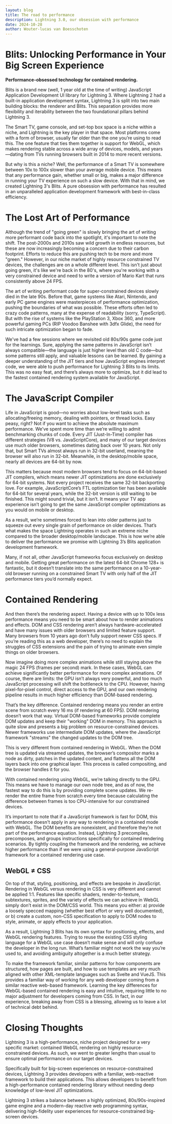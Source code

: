 ```yaml
---
layout: blog
title: The road to performance
description: Lightning 3.0, our obsession with performance
date: 2024-10-28
author: Wouter-lucas van Boesschoten
---
```


# Blits: Unlocking Performance in Your Big Screen Experience

**Performance-obsessed technology for contained rendering.**

Blits is a brand new (well, 1 year old at the time of writing) JavaScript Application Development UI library for Lightning 3. Where Lightning 2 had a built-in application development syntax, Lightning 3 is split into two main building blocks: the renderer and Blits. This separation provides more flexibility and iterability between the two foundational pillars behind Lightning 3.

The Smart TV, game console, and set-top box space is a niche within a niche, and Lightning is the key player in that space. Most platforms come with a form of browser, usually far older than the one you’re using to read this. The one feature that ties them together is support for WebGL, which makes rendering stable across a wide array of devices, models, and years—dating from TVs running browsers built in 2014 to more recent versions.

But why is this a niche? Well, the performance of a Smart TV is somewhere between 10x to 100x slower than your average mobile device. This means that any performance gain, whether small or big, makes a major difference in running your TV experience on such a slow device. With that in mind, we created Lightning 3's Blits. A pure obsession with performance has resulted in an unparalleled application development framework with best-in-class efficiency.

# The Lost Art of Performance

Although the trend of "going green" is slowly bringing the art of writing more performant code back into the spotlight, it's important to note the shift. The post-2000s and 2010s saw wild growth in endless resources, but these are now increasingly becoming a concern due to their carbon footprint. Efforts to reduce this are pushing tech to be more and more "green." However, in our niche market of highly resource constrained TV devices, the challenges are on a whole different level. This isn't just about going green, it's like we're back in the 80's, where you're working with a very constrained device and need to write a version of Mario Kart that runs consistently above 24 FPS.

The art of writing performant code for super-constrained devices slowly died in the late 90s. Before that, game systems like Atari, Nintendo, and early PC game engines were masterpieces of performance optimization, pushing the boundaries of what was possible. These efforts often led to crazy code patterns, many at the expense of readability (sorry, TypeScript). But with the rise of systems like the PlayStation 3, Xbox 360, and more powerful gaming PCs (RIP Voodoo Banshee with 3dfx Glide), the need for such intricate optimization began to fade.

We've had a few sessions where we revisited old 80s/90s game code just for the learnings. Sure, applying the same patterns in JavaScript isn’t always compatible—the language is just higher level than old C code—but some patterns still apply, and valuable lessons can be learned. By gaining a deeper understanding of the JIT tiers and how JavaScript engines interpret code, we were able to push performance for Lightning 3 Blits to its limits. This was no easy feat, and there’s always more to optimize, but it did lead to the fastest contained rendering system available for JavaScript.

# The JavaScript Compiler

Life in JavaScript is good—no worries about low-level tasks such as allocating/freeing memory, dealing with pointers, or thread locks. Easy peasy, right? Not if you want to achieve the absolute maximum performance. We’ve spent more time than we’re willing to admit benchmarking chunks of code. Every JIT (Just-In-Time) compiler has different strategies (V8 vs. JavaScriptCore), and many of our target devices use much older browsers, sometimes dating back over 10 years. Not only that, but Smart TVs almost always run in 32-bit userland, meaning the browser will also run in 32-bit. Meanwhile, in the desktop/mobile space, nearly all devices are 64-bit by now.

This matters because most modern browsers tend to focus on 64-bit-based JIT compilers, which means newer JIT optimizations are done exclusively for 64-bit systems. Not every project receives the same 32-bit backporting love. For example, JavaScriptCore’s FTL optimization tier has been available for 64-bit for several years, while the 32-bit version is still waiting to be finished. This might sound trivial, but it isn’t. It means your TV app experience isn’t going to get the same JavaScript compiler optimizations as you would on mobile or desktop.

As a result, we’re sometimes forced to lean into older patterns just to squeeze out every single grain of performance on older devices. That’s what makes the space Lightning operates in such an extreme niche compared to the broader desktop/mobile landscape. This is how we’re able to deliver the performance we promise with Lightning 3’s Blits application development framework.

Many, if not all, other JavaScript frameworks focus exclusively on desktop and mobile. Getting great performance on the latest 64-bit Chrome 128+ is fantastic, but it doesn’t translate into the same performance on a 10-year-old browser running on a constrained Smart TV with only half of the JIT performance tiers you’d normally expect.

# Contained Rendering

And then there’s the rendering aspect. Having a device with up to 100x less performance means you need to be smart about how to render animations and effects. DOM and CSS rendering aren’t always hardware-accelerated and have many issues with older browsers and limited feature support. Many browsers from 10 years ago don’t fully support newer CSS specs. If you’re reading this as a web developer, there’s no need to explain the struggles of CSS extensions and the pain of trying to animate even simple things on older browsers.

Now imagine doing more complex animations while still staying above the magic 24 FPS (frames per second) mark. In these cases, WebGL can achieve significantly better performance for more complex animations. Of course, there are limits: the GPU isn’t always very powerful, and too much JavaScript processing will shift the bottleneck to the CPU. However, having pixel-for-pixel control, direct access to the GPU, and our own rendering pipeline results in much higher efficiency than DOM-based rendering.

That’s the key difference. Contained rendering means you render an entire scene from scratch every 16 ms (if rendering at 60 FPS). DOM rendering doesn’t work that way. Virtual DOM-based frameworks provide complete DOM updates and keep their "working" DOM in memory. This approach is quite slow and presents a big problem on resource-constrained devices. Newer frameworks use intermediate DOM updates, where the JavaScript framework "streams" the changed updates to the DOM tree.

This is very different from contained rendering in WebGL. When the DOM tree is updated via streamed updates, the browser’s compositor marks a node as dirty, patches in the updated content, and flattens all the DOM layers back into one graphical layer. This process is called compositing, and the browser handles it for you.

With contained rendering using WebGL, we’re talking directly to the GPU. This means we have to manage our own node tree, and as of now, the fastest way to do this is by providing complete scene updates. We re-render the entire frame from scratch every time because calculating the difference between frames is too CPU-intensive for our constrained devices.

It’s important to note that if a JavaScript framework is fast for DOM, this performance doesn't apply in any way to rendering in a contained mode with WebGL. The DOM benefits are nonexistent, and therefore they’re not part of the performance equation. Instead, Lightning 3 precompiles, precomposes, and groups instructions specifically for contained rendering scenarios. By tightly coupling the framework and the rendering, we achieve higher performance than if we were using a general-purpose JavaScript framework for a contained rendering use case.

## WebGL ≠ CSS

On top of that, styling, positioning, and effects are bespoke in JavaScript. Rendering in WebGL versus rendering in CSS is very different and cannot be applied 1:1. Features like specific shaders, render-to-texture, subtextures, sprites, and the variety of effects we can achieve in WebGL simply don’t exist in the DOM/CSS world. This means you either: a) provide a loosely specced mapping (whether best effort or very well documented), or b) create a custom, non-CSS specification to apply to DOM nodes to style, animate, or apply effects to your application.

As a result, Lightning 3 Blits has its own syntax for positioning, effects, and WebGL rendering features. Trying to reuse the existing CSS styling language for a WebGL use case doesn’t make sense and will only confuse the developer in the long run. What’s familiar might not work the way you’re used to, and avoiding ambiguity altogether is a much better strategy.

To make the framework familiar, similar patterns for how components are structured, how pages are built, and how to use templates are very much aligned with other XML-template languages such as Svelte and VueJS. This provides a familiar way of working for any web developer coming from a similar reactive web-based framework. Learning the key differences for WebGL-based contained rendering is easy and intuitive, requiring little to no major adjustment for developers coming from CSS. In fact, in our experience, breaking away from CSS is a blessing, allowing us to leave a lot of technical debt behind.

# Closing Thoughts

Lightning 3 is a high-performance, niche project designed for a very specific market: contained WebGL rendering on highly resource-constrained devices. As such, we went to greater lengths than usual to ensure optimal performance on our target devices.

Specifically built for big-screen experiences on resource-constrained devices, Lightning 3 provides developers with a familiar, web-reactive framework to build their applications. This allows developers to benefit from a high-performance contained rendering library without needing deep knowledge of low-level JIT optimizations.

Lightning 3 strikes a balance between a highly optimized, 80s/90s-inspired game engine and a modern-day reactive web programming syntax, delivering high-fidelity user experiences for resource-constrained big-screen devices.